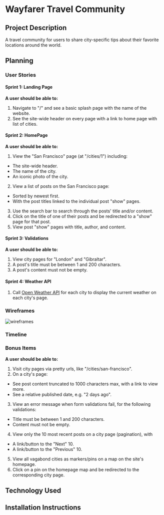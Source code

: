 # Wayfarer Travel Community

## Project Description
A travel community for users to share city-specific tips about their favorite locations around the world.

## Planning

### User Stories

#### Sprint 1: Landing Page

**A user should be able to:**

1. Navigate to "/" and see a basic splash page with the name of the website.
2. See the site-wide header on every page with a link to home page with list of cities.

#### Sprint 2: HomePage

**A user should be able to:**

1. View the "San Francisco" page (at "/cities/1") including:
  * The site-wide header.
  * The name of the city.
  * An iconic photo of the city.
2. View a list of posts on the San Francisco page:
  * Sorted by newest first.
  * With the post titles linked to the individual post "show" pages.
3. Use the search bar to search through the posts' title and/or content.
4. Click on the title of one of their posts and be redirected to a "show" page for that post.
5. View post "show" pages with title, author, and content.


#### Sprint 3: Validations

**A user should be able to:**

1. View city pages for "London" and "Gibraltar".
2. A post's title must be between 1 and 200 characters.
3. A post's content must not be empty.

#### Sprint 4: Weather API

1. Call [Open Weather API](https://openweathermap.org/current) for each city to display the current weather on each city's page.

### Wireframes
![wireframes](https://user-images.githubusercontent.com/79819338/150401609-d6de9700-c4f0-403d-855e-bfe597e2256d.png)


### Timeline

### Bonus Items

**A user should be able to:**

1. Visit city pages via pretty urls, like "/cities/san-francisco".
2. On a city's page:
  * See post content truncated to 1000 characters max, with a link to view more.
  * See a relative published date, e.g. "2 days ago".
3. View an error message when form validations fail, for the following validations:
  * Title must be between 1 and 200 characters.
  * Content must not be empty.
4. View only the 10 most recent posts on a city page (pagination), with
  * A link/button to the "Next" 10.
  * A link/button to the "Previous" 10.
5. View all vagabond cities as markers/pins on a map on the site's homepage.
6. Click on a pin on the homepage map and be redirected to the corresponding city page.

## Technology Used

## Installation Instructions
